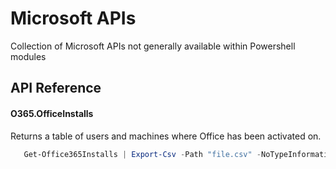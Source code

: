 # Microsoft APIs

Collection of Microsoft APIs not generally available within Powershell modules

## API Reference

#### O365.OfficeInstalls
Returns a table of users and machines where Office has been activated on.

```powershell
   Get-Office365Installs | Export-Csv -Path "file.csv" -NoTypeInformation
```
